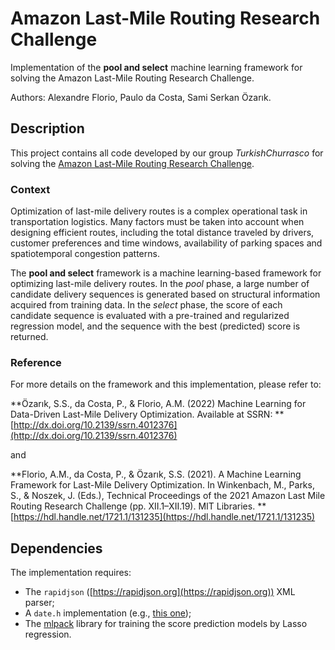 # Amazon Last-Mile Routing Research Challenge
Implementation of the **pool and select** machine learning framework for solving the Amazon Last-Mile Routing Research Challenge.

Authors: Alexandre Florio, Paulo da Costa, Sami Serkan Özarık.

## Description
This project contains all code developed by our group *TurkishChurrasco* for solving the [Amazon Last-Mile Routing Research Challenge](https://routingchallenge.mit.edu).

### Context
Optimization of last-mile delivery routes is a complex operational task in transportation logistics. Many factors must be taken into account when designing efficient routes, including the total distance traveled by drivers, customer preferences and time windows, availability of parking spaces and spatiotemporal congestion patterns.

The **pool and select** framework is a machine learning-based framework for optimizing last-mile delivery routes. In the *pool* phase, a large number of candidate delivery sequences is generated based on structural information acquired from training data. In the *select* phase, the score of each candidate sequence is evaluated with a pre-trained and regularized regression model, and the sequence with the best (predicted) score is returned.

### Reference
For more details on the framework and this implementation, please refer to:

**Özarık, S.S., da Costa, P., & Florio, A.M. (2022) Machine Learning for Data-Driven Last-Mile Delivery Optimization. Available at SSRN: **[http://dx.doi.org/10.2139/ssrn.4012376](http://dx.doi.org/10.2139/ssrn.4012376)

and

**Florio, A.M., da Costa, P., & Özarık, S.S. (2021). A Machine Learning Framework for Last-Mile Delivery Optimization. In Winkenbach, M., Parks, S., & Noszek, J. (Eds.), Technical Proceedings of the 2021 Amazon Last Mile Routing Research Challenge (pp. XII.1–XII.19). MIT Libraries. **[https://hdl.handle.net/1721.1/131235](https://hdl.handle.net/1721.1/131235)

## Dependencies
The implementation requires:
* The `rapidjson` ([https://rapidjson.org](https://rapidjson.org)) XML parser;
* A `date.h` implementation (e.g., [this one](https://github.com/HowardHinnant/date/blob/master/include/date/date.h));
* The [mlpack](https://www.mlpack.org) library for training the score prediction models by Lasso regression.
